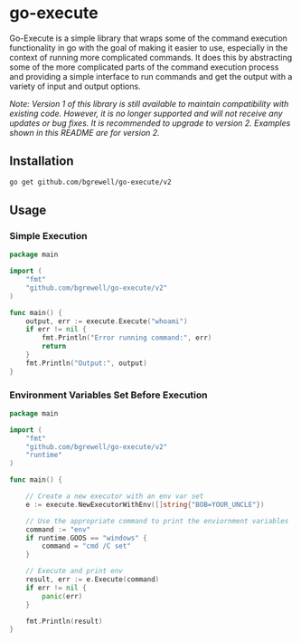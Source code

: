 # go-execute
Go-Execute is a simple library that wraps some of the command execution functionality in go with the goal of making it
easier to use, especially in the context of running more complicated commands. It does this by abstracting some of the 
more complicated parts of the command execution process and providing a simple interface to run commands and get the
output with a variety of input and output options.

*Note: Version 1 of this library is still available to maintain compatibility with existing code. However, it is no
longer supported and will not receive any updates or bug fixes. It is recommended to upgrade to version 2. Examples
shown in this README are for version 2.*

## Installation

```bash
go get github.com/bgrewell/go-execute/v2
```

## Usage

### Simple Execution

```go
package main

import (
    "fmt"
    "github.com/bgrewell/go-execute/v2"
)

func main() {
    output, err := execute.Execute("whoami")
    if err != nil {
        fmt.Println("Error running command:", err)
        return
    }
    fmt.Println("Output:", output)
}
```

### Environment Variables Set Before Execution

```go
package main

import (
	"fmt"
	"github.com/bgrewell/go-execute/v2"
	"runtime"
)

func main() {

	// Create a new executor with an env var set
	e := execute.NewExecutorWithEnv([]string{"BOB=YOUR_UNCLE"})

	// Use the appropriate command to print the enviornment variables
	command := "env"
	if runtime.GOOS == "windows" {
		command = "cmd /C set"
	}

	// Execute and print env
	result, err := e.Execute(command)
	if err != nil {
		panic(err)
	}

	fmt.Println(result)
}

```